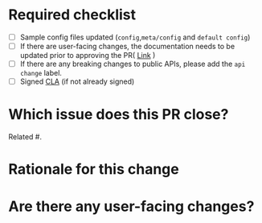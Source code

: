 # Required checklist
- [ ] Sample config files updated (`config`,`meta/config` and `default config`) 
- [ ] If there are user-facing changes, the documentation needs to be updated prior to approving the PR( [Link]() )
- [ ] If there are any breaking changes to public APIs, please add the `api change` label.
- [ ] Signed [CLA](https://cla-assistant.io/cnosdb/cnosdb) (if not already signed)

# Which issue does this PR close?

[//]: # (We generally require a GitHub issue to be filed for all bug fixes and enhancements and this helps us generate change logs for our releases. You can link an issue to this PR using the GitHub syntax. For -- example `Closes #123` indicates that this PR will close issue #123.)

Related #.

# Rationale for this change

[//]: # (Why are you proposing this change? If this is already explained clearly in the issue then this section is not needed.
 Explaining clearly why changes are proposed helps reviewers understand your changes and offer better suggestions for fixes.)

# Are there any user-facing changes?

[//]: # (There is no need to duplicate the description in the issue here, but it is sometimes worth providing a summary of the individual changes in this PR.)

 

